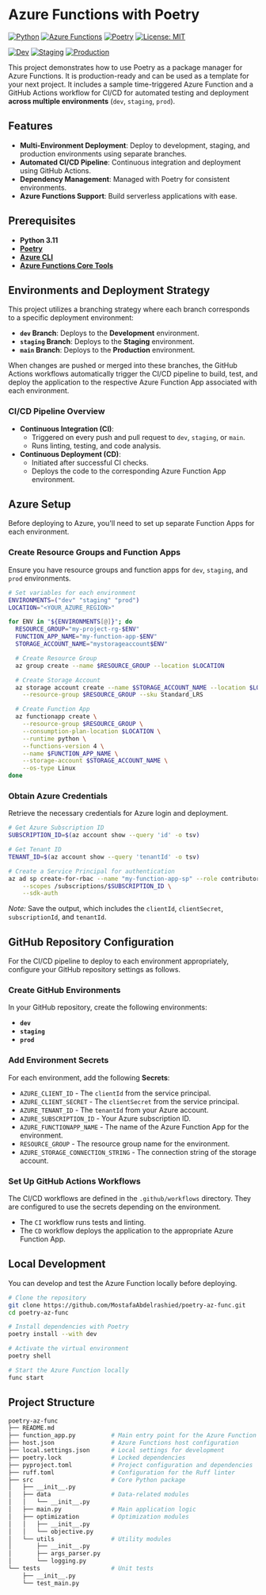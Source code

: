 # Azure Functions with Poetry

[![Python](https://img.shields.io/badge/Python-3.11-blue.svg)](https://www.python.org/downloads/release/python-3110/)
[![Azure Functions](https://img.shields.io/badge/Azure%20Functions-Supported-blue)](https://azure.microsoft.com/en-us/services/functions/)
[![Poetry](https://img.shields.io/badge/Poetry-Package%20Manager-blue)](https://python-poetry.org/)
[![License: MIT](https://img.shields.io/badge/License-MIT-yellow.svg)](https://opensource.org/licenses/MIT)

[![Dev](https://img.shields.io/github/actions/workflow/status/MostafaAbdelrashied/poetry-az-func/main.yml?branch=dev&label=Dev)](https://github.com/MostafaAbdelrashied/poetry-az-func/actions?query=workflow%3ACI%2FCD+branch%3Adev)
[![Staging](https://img.shields.io/github/actions/workflow/status/MostafaAbdelrashied/poetry-az-func/main.yml?branch=staging&label=Staging)](https://github.com/MostafaAbdelrashied/poetry-az-func/actions?query=workflow%3ACI%2FCD+branch%3Astaging)
[![Production](https://img.shields.io/github/actions/workflow/status/MostafaAbdelrashied/poetry-az-func/main.yml?branch=main&label=Production)](https://github.com/MostafaAbdelrashied/poetry-az-func/actions?query=workflow%3ACI%2FCD+branch%3Amain)

This project demonstrates how to use Poetry as a package manager for Azure Functions. It is production-ready and can be used as a template for your next project. It includes a sample time-triggered Azure Function and a GitHub Actions workflow for CI/CD for automated testing and deployment **across multiple environments** (`dev`, `staging`, `prod`).

## Features

- **Multi-Environment Deployment**: Deploy to development, staging, and production environments using separate branches.
- **Automated CI/CD Pipeline**: Continuous integration and deployment using GitHub Actions.
- **Dependency Management**: Managed with Poetry for consistent environments.
- **Azure Functions Support**: Build serverless applications with ease.

## Prerequisites

- **Python 3.11**
- **[Poetry](https://python-poetry.org/docs/#installation)**
- **[Azure CLI](https://docs.microsoft.com/cli/azure/install-azure-cli)**
- **[Azure Functions Core Tools](https://docs.microsoft.com/azure/azure-functions/functions-run-local#install-the-azure-functions-core-tools)**

## Environments and Deployment Strategy

This project utilizes a branching strategy where each branch corresponds to a specific deployment environment:

- **`dev` Branch**: Deploys to the **Development** environment.
- **`staging` Branch**: Deploys to the **Staging** environment.
- **`main` Branch**: Deploys to the **Production** environment.

When changes are pushed or merged into these branches, the GitHub Actions workflows automatically trigger the CI/CD pipeline to build, test, and deploy the application to the respective Azure Function App associated with each environment.

### CI/CD Pipeline Overview

- **Continuous Integration (CI)**:
  - Triggered on every push and pull request to `dev`, `staging`, or `main`.
  - Runs linting, testing, and code analysis.
- **Continuous Deployment (CD)**:
  - Initiated after successful CI checks.
  - Deploys the code to the corresponding Azure Function App environment.

## Azure Setup

Before deploying to Azure, you'll need to set up separate Function Apps for each environment.

### Create Resource Groups and Function Apps

Ensure you have resource groups and function apps for `dev`, `staging`, and `prod` environments.

```bash
# Set variables for each environment
ENVIRONMENTS=("dev" "staging" "prod")
LOCATION="<YOUR_AZURE_REGION>"

for ENV in "${ENVIRONMENTS[@]}"; do
  RESOURCE_GROUP="my-project-rg-$ENV"
  FUNCTION_APP_NAME="my-function-app-$ENV"
  STORAGE_ACCOUNT_NAME="mystorageaccount$ENV"

  # Create Resource Group
  az group create --name $RESOURCE_GROUP --location $LOCATION

  # Create Storage Account
  az storage account create --name $STORAGE_ACCOUNT_NAME --location $LOCATION \
    --resource-group $RESOURCE_GROUP --sku Standard_LRS

  # Create Function App
  az functionapp create \
    --resource-group $RESOURCE_GROUP \
    --consumption-plan-location $LOCATION \
    --runtime python \
    --functions-version 4 \
    --name $FUNCTION_APP_NAME \
    --storage-account $STORAGE_ACCOUNT_NAME \
    --os-type Linux
done
```

### Obtain Azure Credentials

Retrieve the necessary credentials for Azure login and deployment.

```bash
# Get Azure Subscription ID
SUBSCRIPTION_ID=$(az account show --query 'id' -o tsv)

# Get Tenant ID
TENANT_ID=$(az account show --query 'tenantId' -o tsv)

# Create a Service Principal for authentication
az ad sp create-for-rbac --name "my-function-app-sp" --role contributor \
    --scopes /subscriptions/$SUBSCRIPTION_ID \
    --sdk-auth
```

*Note:* Save the output, which includes the `clientId`, `clientSecret`, `subscriptionId`, and `tenantId`.

## GitHub Repository Configuration

For the CI/CD pipeline to deploy to each environment appropriately, configure your GitHub repository settings as follows.

### Create GitHub Environments

In your GitHub repository, create the following environments:

- **`dev`**
- **`staging`**
- **`prod`**

### Add Environment Secrets

For each environment, add the following **Secrets**:

- `AZURE_CLIENT_ID` - The `clientId` from the service principal.
- `AZURE_CLIENT_SECRET` - The `clientSecret` from the service principal.
- `AZURE_TENANT_ID` - The `tenantId` from your Azure account.
- `AZURE_SUBSCRIPTION_ID` - Your Azure subscription ID.
- `AZURE_FUNCTIONAPP_NAME` - The name of the Azure Function App for the environment.
- `RESOURCE_GROUP` - The resource group name for the environment.
- `AZURE_STORAGE_CONNECTION_STRING` - The connection string of the storage account.

### Set Up GitHub Actions Workflows

The CI/CD workflows are defined in the `.github/workflows` directory. They are configured to use the secrets depending on the environment.

- The `CI` workflow runs tests and linting.
- The `CD` workflow deploys the application to the appropriate Azure Function App.

## Local Development

You can develop and test the Azure Function locally before deploying.

```bash
# Clone the repository
git clone https://github.com/MostafaAbdelrashied/poetry-az-func.git
cd poetry-az-func

# Install dependencies with Poetry
poetry install --with dev

# Activate the virtual environment
poetry shell

# Start the Azure Function locally
func start
```

## Project Structure

```bash
poetry-az-func
├── README.md
├── function_app.py          # Main entry point for the Azure Function
├── host.json                # Azure Functions host configuration
├── local.settings.json      # Local settings for development
├── poetry.lock              # Locked dependencies
├── pyproject.toml           # Project configuration and dependencies
├── ruff.toml                # Configuration for the Ruff linter
├── src                      # Core Python package
│   ├── __init__.py
│   ├── data                 # Data-related modules
│   │   └── __init__.py
│   ├── main.py              # Main application logic
│   ├── optimization         # Optimization modules
│   │   ├── __init__.py
│   │   └── objective.py
│   └── utils                # Utility modules
│       ├── __init__.py
│       ├── args_parser.py
│       └── logging.py
└── tests                    # Unit tests
    ├── __init__.py
    └── test_main.py
```